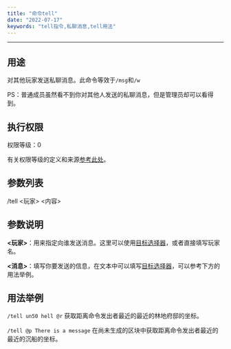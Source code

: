 ```yaml
---
title: "命令tell"
date: "2022-07-17"
keywords: "tell指令,私聊消息,tell用法"
---
```


---

## 用途

对其他玩家发送私聊消息。此命令等效于`/msg`和`/w`

PS：普通成员虽然看不到你对其他人发送的私聊消息，但是管理员却可以看得到。

## 执行权限

权限等级：0

有关权限等级的定义和来源[参考此处](/commands/权限等级 "参考此处")。

## 参数列表

/tell <玩家> <内容>

## 参数说明

**<玩家>**：用来指定向谁发送消息。这里可以使用[目标选择器](/commands/目标选择器 "目标选择器")，或者直接填写玩家名。

**<消息>**：填写你要发送的信息，在文本中可以填写[目标选择器](/commands/目标选择器 "目标选择器")，可以参考下方的用法举例。

## 用法举例

`/tell un50 hell @r`  获取距离命令发出者最近的最近的林地府邸的坐标。

`/tell @p There is a message`  在尚未生成的区块中获取距离命令发出者最近的最近的沉船的坐标。
